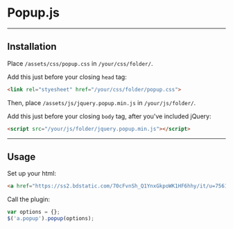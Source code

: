 # Popup.js

---

## Installation

Place `/assets/css/popup.css` in `/your/css/folder/`.

Add this just before your closing `head` tag:

```html
<link rel="styesheet" href="/your/css/folder/popup.css">
```

Then, place `/assets/js/jquery.popup.min.js` in `/your/js/folder/`.

Add this just before your closing `body` tag, after you've included jQuery:

```html
<script src="/your/js/folder/jquery.popup.min.js"></script>
```

---

## Usage

Set up your html:

```html
<a href="https://ss2.bdstatic.com/70cFvnSh_Q1YnxGkpoWK1HF6hhy/it/u=756106789,206010103&fm=27&gp=0.jpg" class="popup">Popup link</a>
```

Call the plugin:

```javascript
var options = {};
$('a.popup').popup(options);
```

